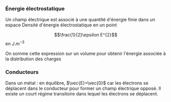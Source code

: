 
### Énergie électrostatique
Un champ électrique est associé à une quantité d'énergie finie dans un espace
Densité d'énergie électrostatique en un point

$$\frac{1}{2}\epsilon E^{2}$$
en $J.m^{-3}$

On somme cette expression sur un volume pour obtenir l'énergie associée à la distribution des charges

### Conducteurs

Dans un métal : en équilibre, $\vec{E}=\vec{0}$ car les électrons se déplacent dans le conducteur pour former un champ électrique opposé. Il existe un court régime transitoire dans lequel les électrons se déplacent.



